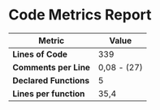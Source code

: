 # Code Metrics Report

| Metric                          | Value       |
|---------------------------------|-------------|
| **Lines of Code**               | 339         |
| **Comments per Line**           | 0,08 - (27) |
| **Declared Functions**          | 5           |
| **Lines per function**          | 35,4        |


